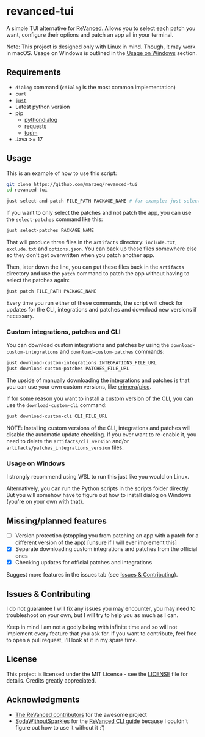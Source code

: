 # revanced-tui

A simple TUI alternative for [ReVanced](https://revanced.app/). Allows you to select each patch you want, configure their options and patch an app all in your terminal.

Note: This project is designed only with Linux in mind. Though, it may work in macOS. Usage on Windows is outlined in the [Usage on Windows](#usage-on-windows) section.

## Requirements

- `dialog` command (`cdialog` is the most common implementation)
- `curl`
- [`just`](https://github.com/casey/just)
- Latest python version
- pip
    * [pythondialog](https://pypi.org/project/pythondialog/)
    * [requests](https://pypi.org/project/requests/)
    * [tqdm](https://pypi.org/project/tqdm/)
- Java >= 17

## Usage

This is an example of how to use this script:

```bash
git clone https://github.com/marzeq/revanced-tui
cd revanced-tui

just select-and-patch FILE_PATH PACKAGE_NAME # for example: just select-and-patch youtube.apk com.google.android.youtube
```

If you want to only select the patches and not patch the app, you can use the `select-patches` command like this:

```bash
just select-patches PACKAGE_NAME
```

That will produce three files in the `artifacts` directory: `include.txt`, `exclude.txt` and `options.json`. You can back up these files somewhere else so they don't get overwritten when you patch another app.

Then, later down the line, you can put these files back in the `artifacts` directory and use the `patch` command to patch the app without having to select the patches again:

```bash
just patch FILE_PATH PACKAGE_NAME
```

Every time you run either of these commands, the script will check for updates for the CLI, integrations and patches and download new versions if necessary.

### Custom integrations, patches and CLI

You can download custom integrations and patches by using the `download-custom-integrations` and `download-custom-patches` commands:

```bash
just download-custom-integrations INTEGRATIONS_FILE_URL
just download-custom-patches PATCHES_FILE_URL
```

The upside of manually downloading the integrations and patches is that you can use your own custom versions, like [crimera/pico](https://github.com/crimera/pico).

If for some reason you want to install a custom version of the CLI, you can use the `download-custom-cli` command:

```bash
just download-custom-cli CLI_FILE_URL
```

NOTE: Installing custom versions of the CLI, integrations and patches will disable the automatic update checking. If you ever want to re-enable it, you need to delete the `artifacts/cli_version` and/or `artifacts/patches_integrations_version` files.

### Usage on Windows

I strongly recommend using WSL to run this just like you would on Linux.

Alternatively, you can run the Python scripts in the scripts folder directly. But you will somehow have to figure out how to install dialog on Windows (you're on your own with that).

## Missing/planned features

- [ ] Version protection (stopping you from patching an app with a patch for a different version of the app) \[unsure if I will ever implement this\]
- [x] Separate downloading custom integrations and patches from the official ones
- [x] Checking updates for official patches and integrations

Suggest more features in the issues tab (see [Issues & Contributing](#issues--contributing)).

## Issues & Contributing

I do not guarantee I will fix any issues you may encounter, you may need to troubleshoot on your own, but I will try to help you as much as I can.

Keep in mind I am not a godly being with infinite time and so will not implement every feature that you ask for. If you want to contribute, feel free to open a pull request, I'll look at it in my spare time.

## License

This project is licensed under the MIT License - see the [LICENSE](LICENSE) file for details. Credits greatly appreciated.

## Acknowledgments

- [The ReVanced contributors](https://revanced.app/contributors) for the awesome project
- [SodaWithoutSparkles](https://github.com/SodaWithoutSparkles) for the [ReVanced CLI guide](https://sodawithoutsparkles.github.io/revanced-troubleshooting-guide/06-revanced-cli/) because I couldn't figure out how to use it without it :')
